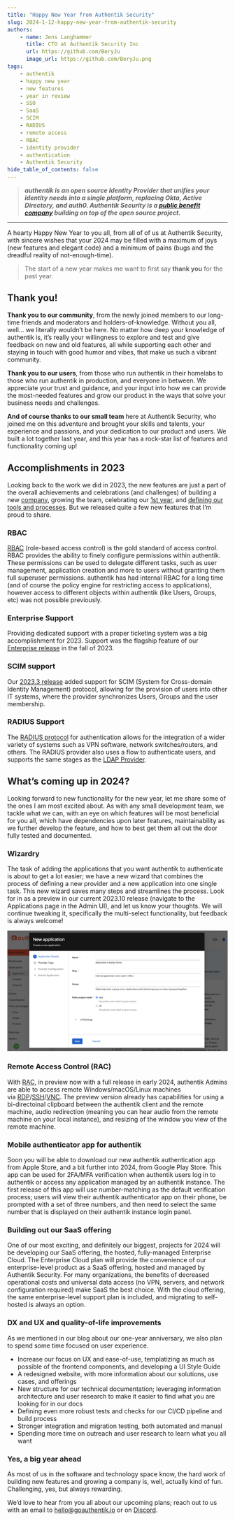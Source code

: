 ```yaml
---
title: "Happy New Year from Authentik Security"
slug: 2024-1-12-happy-new-year-from-authentik-security
authors:
    - name: Jens Langhammer
      title: CTO at Authentik Security Inc
      url: https://github.com/BeryJu
      image_url: https://github.com/BeryJu.png
tags:
    - authentik
    - happy new year
    - new features
    - year in review
    - SSO
    - SaaS
    - SCIM
    - RADIUS
    - remote access
    - RBAC
    - identity provider
    - authentication
    - Authentik Security
hide_table_of_contents: false
---
```


> **_authentik is an open source Identity Provider that unifies your identity needs into a single platform, replacing Okta, Active Directory, and auth0. Authentik Security is a [public benefit company](https://github.com/OpenCoreVentures/ocv-public-benefit-company/blob/main/ocv-public-benefit-company-charter.md) building on top of the open source project._**

---

A hearty Happy New Year to you all, from all of of us at Authentik Security, with sincere wishes that your 2024 may be filled with a maximum of joys (new features and elegant code) and a minimum of pains (bugs and the dreadful reality of not-enough-time).

> The start of a new year makes me want to first say **thank you** for the past year.

## Thank you!

**Thank you to our community**, from the newly joined members to our long-time friends and moderators and holders-of-knowledge. Without you all, well… we literally wouldn’t be here. No matter how deep your knowledge of authentik is, it’s really your willingness to explore and test and give feedback on new and old features, all while supporting each other and staying in touch with good humor and vibes, that make us such a vibrant community.

**Thank you to our users**, from those who run authentik in their homelabs to those who run authentik in production, and everyone in between. We appreciate your trust and guidance, and your input into how we can provide the most-needed features and grow our product in the ways that solve your business needs and challenges.

**And of course thanks to our small team** here at Authentik Security, who joined me on this adventure and brought your skills and talents, your experience and passions, and your dedication to our product and users. We built a lot together last year, and this year has a rock-star list of features and functionality coming up!

## Accomplishments in 2023

Looking back to the work we did in 2023, the new features are just a part of the overall achievements and celebrations (and challenges) of building a new [company](https://goauthentik.io/blog/2022-11-02-the-next-step-for-authentik), growing the team, celebrating our [1st year](https://goauthentik.io/blog/2023-11-1-happy-birthday-to-us), and [defining our tools and processes](https://goauthentik.io/blog/2023-12-21-five-lessons-from-choosing-infrastructure-tooling). But we released quite a few new features that I’m proud to share.

### RBAC

[RBAC](https://goauthentik.io/docs/user-group-role/access-control/) (role-based access control) is the gold standard of access control. RBAC provides the ability to finely configure permissions within authentik. These permissions can be used to delegate different tasks, such as user management, application creation and more to users without granting them full superuser permissions. authentik has had internal RBAC for a long time (and of course the policy engine for restricting access to applications), however access to different objects within authentik (like Users, Groups, etc) was not possible previously.

### Enterprise Support

Providing dedicated support with a proper ticketing system was a big accomplishment for 2023. Support was the flagship feature of our [Enterprise release](https://goauthentik.io/blog/2023-08-31-announcing-the-authentik-enterprise-release) in the fall of 2023.

### SCIM support

Our [2023.3 release](https://goauthentik.io/docs/releases/2023.3) added support for SCIM (System for Cross-domain Identity Management) protocol, allowing for the provision of users into other IT systems, where the provider synchronizes Users, Groups and the user membership.

### RADIUS Support

The [RADIUS protocol](https://goauthentik.io/docs/providers/radius/) for authentication allows for the integration of a wider variety of systems such as VPN software, network switches/routers, and others. The RADIUS provider also uses a flow to authenticate users, and supports the same stages as the [LDAP Provider](https://goauthentik.io/docs/providers/ldap/).

## What’s coming up in 2024?

Looking forward to new functionality for the new year, let me share some of the ones I am most excited about. As with any small development team, we tackle what we can, with an eye on which features will be most beneficial for you all, which have dependencies upon later features, maintainability as we further develop the feature, and how to best get them all out the door fully tested and documented.

### Wizardry

The task of adding the applications that you want authentik to authenticate is about to get a lot easier; we have a new wizard that combines the process of defining a new provider and a new application into one single task. This new wizard saves many steps and streamlines the process. Look for in as a preview in our current 2023.10 release (navigate to the Applications page in the Admin UI), and let us know your thoughts. We will continue tweaking it, specifically the multi-select functionality, but feedback is always welcome!

![](./new-app-wizard.png)

### Remote Access Control (RAC)

With [RAC](https://goauthentik.io/docs/providers/rac/), in preview now with a full release in early 2024, authentik Admins are able to access remote Windows/macOS/Linux machines via [RDP](https://en.wikipedia.org/wiki/Remote_Desktop_Protocol)/[SSH](https://en.wikipedia.org/wiki/Secure_Shell)/[VNC](https://en.wikipedia.org/wiki/Virtual_Network_Computing). The preview version already has capabilities for using a bi-directoinal clipboard between the authentik client and the remote machine, audio redirection (meaning you can hear audio from the remote machine on your local instance), and resizing of the window you view of the remote machine.

### Mobile authenticator app for authentik

Soon you will be able to download our new authentik authentication app from Apple Store, and a bit further into 2024, from Google Play Store. This app can be used for 2FA/MFA verification when authentik users log in to authentik or access any application managed by an authentik instance. The first release of this app will use number-matching as the default verification process; users will view their authentik authenticator app on their phone, be prompted with a set of three numbers, and then need to select the same number that is displayed on their authentik instance login panel.

### Building out our SaaS offering

One of our most exciting, and definitely our biggest, projects for 2024 will be developing our SaaS offering, the hosted, fully-managed Enterprise Cloud. The Enterprise Cloud plan will provide the convenience of our enterprise-level product as a SaaS offering, hosted and managed by Authentik Security. For many organizations, the benefits of decreased operational costs and universal data access (no VPN, servers, and network configuration required) make SaaS the best choice. With the cloud offering, the same enterprise-level support plan is included, and migrating to self-hosted is always an option.

### DX and UX and quality-of-life improvements

As we mentioned in our blog about our one-year anniversary, we also plan to spend some time focused on user experience.

-   Increase our focus on UX and ease-of-use, templatizing as much as possible of the frontend components, and developing a UI Style Guide
-   A redesigned website, with more information about our solutions, use cases, and offerings
-   New structure for our technical documentation; leveraging information architecture and user research to make it easier to find what you are looking for in our docs
-   Defining even more robust tests and checks for our CI/CD pipeline and build process
-   Stronger integration and migration testing, both automated and manual
-   Spending more time on outreach and user research to learn what you all want

### Yes, a big year ahead

As most of us in the software and technology space know, the hard work of building new features and growing a company is, well, actually kind of fun. Challenging, yes, but always rewarding.

We’d love to hear from you all about our upcoming plans; reach out to us with an email to [hello@goauthentik.io](mailto:hello@goauthentik.io) or on [Discord](https://discord.com/channels/809154715984199690/809154716507963434).
